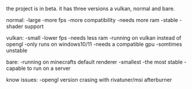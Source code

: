 the project is in beta.
it has three versions a vulkan, normal and bare.

normal:
  -large
  -more fps
  -more compatibility
  -needs more ram
  -stable
  -shader support
  
vulkan:
  -small
  -lower fps
  -needs less ram
  -running on vulkan instead of opengl
  -only runs on windows10/11
  -needs a compatible gpu
  -somtimes unstable

bare:
  -running on minecrafts default renderer
  -smallest
  -the most stable
  -capable to run on a server

know issues:
  -opengl version crasing with rivatuner/msi afterburner  
  
